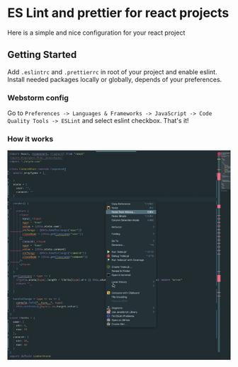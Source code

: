 # ES Lint and prettier for react projects

Here is a simple and nice configuration for your react project

## Getting Started

Add ``` .eslintrc ``` and ``` .prettierrc ``` in root of your project and enable
eslint. Install needed packages locally or globally, depends of your preferences.


### Webstorm config

Go to ``` Preferences -> Languages & Frameworks -> JavaScript -> Code Quality Tools -> ESLint ```
and select eslint checkbox. That's it!

### How it works
![webstorm example](https://github.com/valin0k/eslint-prettier-react/blob/master/eslint-example.gif)
